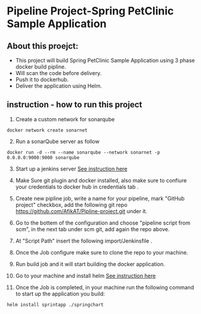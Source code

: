 # Pipeline Project-Spring PetClinic Sample Application

 ## About this proejct:
* This project will build Spring PetClinic Sample Application using 3 phase docker build pipline.
* Will scan the code before delivery.
* Push it to dockerhub.
* Deliver the application using Helm.
## instruction - how to run this project

1) Create a custom  network for sonarqube
 ```
 docker network create sonarnet
 ```
2) Run a sonarQube server as follow
```
docker run -d --rm --name sonarqube --network sonarnet -p 0.0.0.0:9000:9000 sonarqube
```
3) Start up a jenkins server <a href="https://hub.docker.com/_/jenkins">See instruction here</a>

5) Make Sure git plugin and docker installed, also make sure to confiure your credentials to docker hub in credentials tab .

6) Create new pipline job, write a name for your pipeline, mark "GitHub project" checkbox, add the following git repo https://github.com/AfikAT/Pipline-project.git under it.

8)  Go to the bottem of the configuration and choose "pipeline script from scm", in the next tab under scm git, add again the repo above.

9) At "Script Path" insert the following import/Jenkinsfile .

10) Once the Job configure make sure to clone the repo to your machine.

11) Run build job and it will start building the docker application.

12) Go to your machine and install helm <a href="https://helm.sh/docs/intro/install/">See instruction here</a>

12) Once the Job is completed, in your machine run the following command to start up the application you build:

```
helm install sprintapp ./springchart

```


